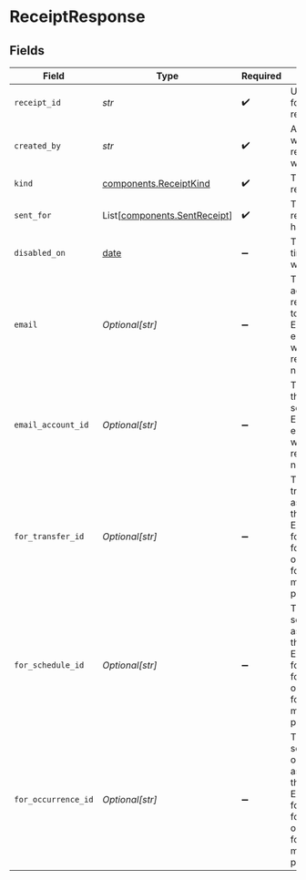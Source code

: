 # ReceiptResponse


## Fields

| Field                                                                                                                                             | Type                                                                                                                                              | Required                                                                                                                                          | Description                                                                                                                                       | Example                                                                                                                                           |
| ------------------------------------------------------------------------------------------------------------------------------------------------- | ------------------------------------------------------------------------------------------------------------------------------------------------- | ------------------------------------------------------------------------------------------------------------------------------------------------- | ------------------------------------------------------------------------------------------------------------------------------------------------- | ------------------------------------------------------------------------------------------------------------------------------------------------- |
| `receipt_id`                                                                                                                                      | *str*                                                                                                                                             | :heavy_check_mark:                                                                                                                                | Unique identifier for the receipt request.                                                                                                        |                                                                                                                                                   |
| `created_by`                                                                                                                                      | *str*                                                                                                                                             | :heavy_check_mark:                                                                                                                                | AccountID for which the receipt request was created.                                                                                              |                                                                                                                                                   |
| `kind`                                                                                                                                            | [components.ReceiptKind](../../models/components/receiptkind.md)                                                                                  | :heavy_check_mark:                                                                                                                                | The type of receipt.                                                                                                                              |                                                                                                                                                   |
| `sent_for`                                                                                                                                        | List[[components.SentReceipt](../../models/components/sentreceipt.md)]                                                                            | :heavy_check_mark:                                                                                                                                | The list of receipts that have been sent.                                                                                                         |                                                                                                                                                   |
| `disabled_on`                                                                                                                                     | [date](https://docs.python.org/3/library/datetime.html#date-objects)                                                                              | :heavy_minus_sign:                                                                                                                                | The date and time the receipt was disabled.                                                                                                       | 2009-11-10T23:00:00Z                                                                                                                              |
| `email`                                                                                                                                           | *Optional[str]*                                                                                                                                   | :heavy_minus_sign:                                                                                                                                | The email address the receipt is sent to.<br/>Either email or emailAccountID will be in the response, but not both.                               | jordan.lee@classbooker.dev                                                                                                                        |
| `email_account_id`                                                                                                                                | *Optional[str]*                                                                                                                                   | :heavy_minus_sign:                                                                                                                                | The accountID the receipt is sent to.<br/>Either email or emailAccountID will be in the response, but not both.                                   |                                                                                                                                                   |
| `for_transfer_id`                                                                                                                                 | *Optional[str]*                                                                                                                                   | :heavy_minus_sign:                                                                                                                                | The ID of the transfer associated with this receipt.<br/>Exactly one of forTransferID, forScheduleID, or forOccurrenceID must be provided.        |                                                                                                                                                   |
| `for_schedule_id`                                                                                                                                 | *Optional[str]*                                                                                                                                   | :heavy_minus_sign:                                                                                                                                | The ID of the schedule associated with this receipt.<br/>Exactly one of forTransferID, forScheduleID, or forOccurrenceID must be provided.        |                                                                                                                                                   |
| `for_occurrence_id`                                                                                                                               | *Optional[str]*                                                                                                                                   | :heavy_minus_sign:                                                                                                                                | The ID of the schedule occurrence associated with this receipt.<br/>Exactly one of forTransferID, forScheduleID, or forOccurrenceID must be provided. |                                                                                                                                                   |